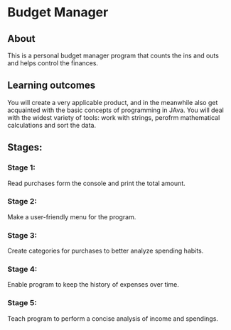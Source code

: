 # Budget Manager

## About
This is a personal budget manager program that counts the ins and outs and helps control the finances.

## Learning outcomes
You will create a very applicable product, and in the meanwhile also get acquainted with the basic concepts of programming in JAva. You will deal with the widest variety
of tools: work with strings, perofrm mathematical calculations and sort the data.


## Stages:
### Stage 1:
Read purchases form the console and print the total amount.

### Stage 2:
Make a user-friendly menu for the program.

### Stage 3:
Create categories for purchases to better analyze spending habits.

### Stage 4:
Enable program to keep the history of expenses over time.

### Stage 5:
Teach program to perform a concise analysis of income and spendings.
